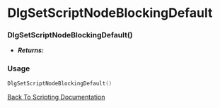 # DlgSetScriptNodeBlockingDefault

### DlgSetScriptNodeBlockingDefault()
- ***Returns:*** 

### Usage

```Lua
DlgSetScriptNodeBlockingDefault()
```


[Back To Scripting Documentation](../README.md)
